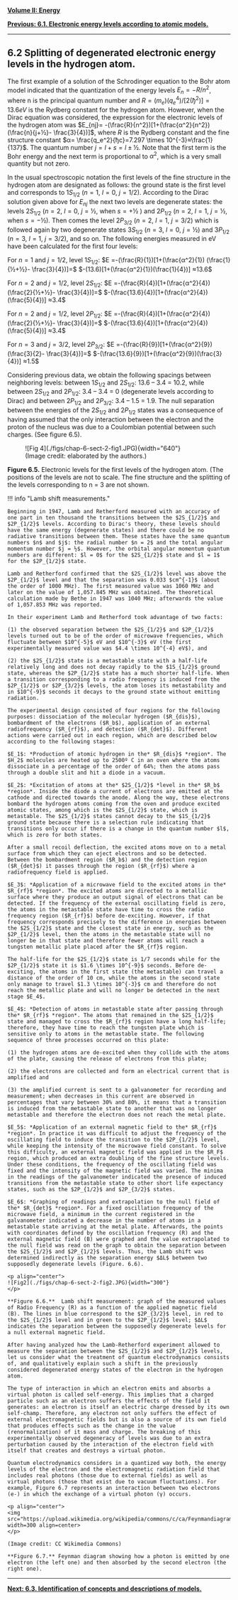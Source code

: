 
[**Volume II: Energy**](./volume-II.md)

[**Previous: 6.1. Electronic energy levels according to atomic models.**](./vol-II-chap-6-sect-1.md) 

***

## 6.2 Splitting of degenerated electronic energy levels in the hydrogen atom.  

The first example of a solution of the Schrodinger equation to the Bohr atom model indicated that the quantization of the energy levels $E_n = -R/n^2$, where n is the principal quantum number and $R = (m_e)(q_e^4)/[2(ђ^2)] = 13.6 eV$ is the Rydberg constant for the hydrogen atom. However, when the Dirac equation was considered, the expression for the electronic levels of the hydrogen atom was $E_{nj}= -(\frac{R}{n^2})[1+(\frac{α^2}{n^2})(\frac{n}{j+½}- \frac{3}{4})]$, where $R$ is the Rydberg constant and the fine structure constant $α= \frac{q_e^2}{ђc}=7.297 \times 10^{-3}≈\frac{1}{137}$. The quantum number $j = l + s = l ± ½$. Note that the first term is the Bohr energy and the next term is proportional to $α^2$, which is a very small quantity but not zero.

In the usual spectroscopic notation the first levels of the fine structure in the hydrogen atom are designated as follows: the ground state is the first level and corresponds to $1S_{1/2}$ ($n = 1$, $l = 0$, $j =1/2$). According to the Dirac solution given above for $E_{nj}$ the next two levels are degenerate states: the levels $2S_{1/2}$ ($n = 2$, $l = 0$, $j = ½$, when $s = +½$ ) and $2P_{1/2}$ ($n = 2$, $l = 1$, $j = ½$, when  $s = -½$). Then comes the level $2P_{3/2}$ ($n = 2$, $l = 1$, $j = 3/2$) which is followed again by two degenerate states $3S_{1/2}$ ($n = 3$, $l = 0$, $j = ½$) and $3P_{1/2}$ ($n = 3$, $l = 1$, $j = 3/2$), and so on. The following energies measured in eV have been calculated for the first four levels:

For $n = 1$ and $j =1/2$, level $1S_{1/2}$:  $E =-(\frac{R}{1})[1+(\frac{α^2}{1}) (\frac{1}{½+½}- \frac{3}{4})]=$ $-(13.6)[1+(\frac{α^2}{1})(\frac{1}{4})]  ≈13.6$

For $n = 2$ and $j =1/2$, level $2S_{1/2}$:  $E =-(\frac{R}{4})[1+(\frac{α^2}{4}) (\frac{2}{½+½}- \frac{3}{4})]=$ $-(\frac{13.6}{4})[1+(\frac{α^2}{4})(\frac{5}{4})]  ≈3.4$

For $n = 2$ and $j =1/2$, level $2P_{1/2}$:  $E =-(\frac{R}{4})[1+(\frac{α^2}{4}) (\frac{2}{½+½}- \frac{3}{4})]=$ $-(\frac{13.6}{4})[1+(\frac{α^2}{4})(\frac{5}{4})]  ≈3.4$

For $n = 3$ and $j = 3/2$, level $2P_{3/2}$:  $E =-(\frac{R}{9})[1+(\frac{α^2}{9}) (\frac{3}{2}- \frac{3}{4})]=$ $-(\frac{13.6}{9})[1+(\frac{α^2}{9})(\frac{3}{4})]  ≈1.5$

Considering previous data, we obtain the following spacings between neighboring levels: between $1S_{1/2}$ and $2S_{1/2}$: 13.6 – 3.4 = 10.2, while between $2S_{1/2}$ and $2P_{1/2}$: 3.4 – 3.4 = 0 (degenerate levels according to Dirac) and between $2P_{1/2}$ and $2P_{3/2}$: 3.4 – 1.5 = 1.9. The null separation between the energies of the $2S_{1/2}$ and $2P_{1/2}$ states was a consequence of having assumed that the only interaction between the electron and the proton of the nucleus was due to a Coulombian potential between such charges. (See figure 6.5).

<figure markdown>
![Fig 4](./figs/chap-6-sect-2-fig1.JPG){width="640"}
<figcaption> (Image credit: elaborated by the authors.)
</figcaption>
</figure>

**Figure 6.5.** Electronic levels for the first levels of the hydrogen atom. (The positions of the levels are not to scale. The fine structure and the splitting of the levels corresponding to n = 3 are not shown. 

!!! info "Lamb shift measurements."

	Beginning in 1947, Lamb and Retherford measured with an accuracy of one part in ten thousand the transitions between the $2S_{1/2}$ and $2P_{1/2}$ levels. According to Dirac's theory, these levels should have the same energy (degenerate states) and there could be no radiative transitions between them. These states have the same quantum numbers $n$ and $j$: the radial number $n = 2$ and the total angular momentum number $j = ½$. However, the orbital angular momentum quantum numbers are different: $l = 0$ for the $2S_{1/2}$ state and $l = 1$ for the $2P_{1/2}$ state.

	Lamb and Retherford confirmed that the $2S_{1/2}$ level was above the $2P_{1/2}$ level and that the separation was 0.033 $cm^{-1}$ (about the order of 1000 MHz). The first measured value was 1060 MHz and later on the value of 1,057.845 MHz was obtained. The theoretical calculation made by Bethe in 1947 was 1040 MHz; afterwards the value of 1,057.853 MHz was reported.

	In their experiment Lamb and Retherford took advantage of two facts: 

	(1) the observed separation between the $2S_{1/2}$ and $2P_{1/2}$ levels turned out to be of the order of microwave frequencies, which fluctuate between $10^{-5}$ eV and $10^{-3}$ eV (the first experimentally measured value was $4.4 \times 10^{-4} eV$), and 

	(2) the $2S_{1/2}$ state is a metastable state with a half-life relatively long and does not decay rapidly to the $1S_{1/2}$ ground state, whereas the $2P_{1/2}$ state has a much shorter half-life. When a transition corresponding to a radio frequency is induced from the $2P_{1/2}$ or $2P_{3/2}$ levels, the atom loses its metastability and in $10^{-9}$ seconds it decays to the ground state without emitting radiation.

	The experimental design consisted of four regions for the following purposes: dissociation of the molecular hydrogen ($R_{dis}$), bombardment of the electrons ($R_b$), application of an external radiofrequency ($R_{rf}$), and detection ($R_{det}$). Different actions were carried out in each region, which are described below according to the following stages:

	$E_1$: *Production of atomic hydrogen in the* $R_{dis}$ *region*. The $H_2$ molecules are heated up to 2500º C in an oven where the atoms dissociate in a percentage of the order of 64%; then the atoms pass through a double slit and hit a diode in a vacuum.

	$E_2$: *Excitation of atoms at the* $2S_{1/2}$ *level in the* $R_b$ *region*. Inside the diode a current of electrons are emitted at the cathode and directed towards the anode. Along the way, these electrons bombard the hydrogen atoms coming from the oven and produce excited atomic states, among which is the $2S_{1/2}$ state, which is metastable. The $2S_{1/2}$ states cannot decay to the $1S_{1/2}$ ground state because there is a selection rule indicating that transitions only occur if there is a change in the quantum number $l$, which is zero for both states.

	After a small recoil deflection, the excited atoms move on to a metal surface from which they can eject electrons and so be detected. Between the bombardment region ($R_b$) and the detection region ($R_{det}$) it passes through the region ($R_{rf}$) where a radiofrequency field is applied.

	$E_3$: *Application of a microwave field to the excited atoms in the* $R_{rf}$ *region*. The excited atoms are directed to a metallic surface where they produce an output signal of electrons that can be detected. If the frequency of the external oscillating field is zero, the atoms in the metastable state have time to cross the radio frequency region ($R_{rf}$) before de-exciting. However, if that frequency corresponds precisely to the difference in energies between the $2S_{1/2}$ state and the closest state in energy, such as the $2P_{1/2}$ level, then the atoms in the metastable state will no longer be in that state and therefore fewer atoms will reach a tungsten metallic plate placed after the $R_{rf}$ region.

	The half-life for the $2S_{1/2}$ state is 1/7 seconds while for the $2P_{1/2}$ state it is $1.6 \times 10^{-9}$ seconds. Before de-exciting, the atoms in the first state (the metastable) can travel a distance of the order of 10 cm, while the atoms in the second state only manage to travel $1.3 \times 10^{-3}$ cm and therefore do not reach the metallic plate and will no longer be detected in the next stage $E_4$.

	$E_4$: *Detection of atoms in metastable state after passing through the* $R_{rf}$ *region*. The atoms that remained in the $2S_{1/2}$ state and managed to cross the $R_{rf}$ region have a long half-life; therefore, they have time to reach the tungsten plate which is sensitive only to atoms in the metastable state. The following sequence of three processes occurred on this plate: 
	
	(1) the hydrogen atoms are de-excited when they collide with the atoms of the plate, causing the release of electrons from this plate;

	(2) the electrons are collected and form an electrical current that is amplified and

	(3) the amplified current is sent to a galvanometer for recording and measurement; when decreases in this current are observed in percentages that vary between 30% and 80%, it means that a transition is induced from the metastable state to another that was no longer metastable and therefore the electron does not reach the metal plate.

	$E_5$: *Application of an external magnetic field to the* $R_{rf}$ *region*. In practice it was difficult to adjust the frequency of the oscillating field to induce the transition to the $2P_{1/2}$ level, while keeping the intensity of the microwave field constant. To solve this difficulty, an external magnetic field was applied in the $R_F$ region, which produced an extra doubling of the fine structure levels. Under these conditions, the frequency of the oscillating field was fixed and the intensity of the magnetic field was varied. The minima in the readings of the galvanometer indicated the presence of induced transitions from the metastable state to other short life expectancy states, such as the $2P_{1/2}$ and $2P_{3/2}$ states. 

	$E_6$: *Graphing of readings and extrapolation to the null field of the* $R_{det}$ *region*. For a fixed oscillation frequency of the microwave field, a minimum in the current registered in the galvanometer indicated a decrease in the number of atoms in a metastable state arriving at the metal plate. Afterwards, the points with coordinates defined by the oscillation frequency (R) and the external magnetic field (B) were graphed and the value extrapolated to the null field was read on the graph to obtain the separation between the $2S_{1/2}$ and $2P_{1/2}$ levels. Thus, the Lamb shift was determined indirectly as the separation energy $ΔL$ between two supposedly degenerate levels (Figure. 6.6).

	<p align="center">
	![Fig2](./figs/chap-6-sect-2-fig2.JPG){width="300"}
	</p>
	
	**Figure 6.6.**  Lamb shift measurement: graph of the measured values of Radio Frequency (R) as a function of the applied magnetic field (B). The lines in blue correspond to the $2P_{3/2}$ level, in red to the $2S_{1/2}$ level and in green to the $2P_{1/2}$ level; $ΔL$ indicates the separation between the supposedly degenerate levels for a null external magnetic field.

	After having analyzed how the Lamb-Retherford experiment allowed to measure the separation between the $2S_{1/2}$ and $2P_{1/2}$ levels, let us consider what the treatment of quantum electrodynamics consists of, and qualitatively explain such a shift in the previously considered degenerated energy states of the electron in the hydrogen atom. 

	The type of interaction in which an electron emits and absorbs a virtual photon is called self-energy. This implies that a charged particle such as an electron suffers the effects of the field it generates: an electron is itself an electric charge dressed by its own self-champ. Therefore, any electron not only suffers the effect of external electromagnetic fields but is also a source of its own field that produces effects such as the change in the value (renormalization) of it mass and charge. The breaking of this experimentally observed degeneracy of levels was due to an extra perturbation caused by the interaction of the electron field with itself that creates and destroys a virtual photon.

	Quantum electrodynamics considers in a quantized way both, the energy levels of the electron and the electromagnetic radiation field that includes real photons (those due to external fields) as well as virtual photons (those that exist due to vacuum fluctuations). For example, Figure 6.7 represents an interaction between two electrons (e-) in which the exchange of a virtual photon (γ) occurs.  

	<p align="center">
	<img src="https://upload.wikimedia.org/wikipedia/commons/c/ca/Feynmandiagram.svg" width=300 align=center>
	</p>

	(Image credit: CC Wikimedia Commons)

	**Figure 6.7.** Feynman diagram showing how a photon is emitted by one electron (the left one) and then absorbed by the second electron (the right one).

***

[**Next: 6.3. Identification of concepts and descriptions of models.**](./vol-II-chap-6-sect-3.md)